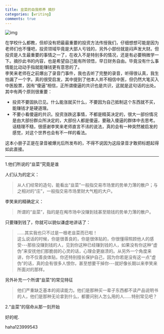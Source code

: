 ```yaml
---
title: 韭菜的自我修养 摘抄
categories: [writing]
comments: true
---
```

![img](https://gimg2.baidu.com/image_search/src=http%3A%2F%2F5b0988e595225.cdn.sohucs.com%2Fimages%2F20180917%2F20545960703842dbb24fb12b9d65f2dc.jpg&refer=http%3A%2F%2F5b0988e595225.cdn.sohucs.com&app=2002&size=f9999,10000&q=a80&n=0&g=0n&fmt=jpeg?sec=1647227819&t=55e339f89b10ca28fd2197407530b024)

在学校什么都教，但却没有把最最重要的投资方法传授我们，仔细想想可能是因为老师们也不懂吧，投资领域毕竟是大部人亏钱的，另外小部份就是闷声发大财。但投资是人生最重要的事情之一了，在收入不是特别多的情况，还是有必要稍微学一下。摘抄此书的内容，也是希望自己能有所领悟，早日财务自由。毕竟没有什么事情能比动动手指就能赚钱更有意思的了。  
李笑来老师在之前爆出了录音门事件，我也去听了完整的录音，听得很认真，我生怕漏了一个字。真的很受启发，其中提到了他本人并不相信中医，但仍然大笔买入中医股票，因有“傻逼”相信，正所谓傻逼的共识也是共识，这就是这句话的出处。其中有两个原则很重要：  
- 投资不要固执已见。什么能涨就买什么，不要因为自己抵制这个东西就不买，能赚钱才是硬道理。  
- 不要小看傻逼的共识。投资涨跌这事情，不都是精英决定的，很大一部份情况是由大部份群众所决定的，大部份人都是傻逼，要融入傻逼的群体中去思考。  
话糙理不糙，很感谢李笑来老师直言不讳的说法，真的会有一种突然被启发的感觉，对这个世界也会有不一样的看法。  

这本小册子正是在录音被爆光后所发布的，不得不说因为这段录音才敢把标题起得如此直接。

***

1.他们所说的“韭菜”究竟是谁

人们认为的定义：

> 从人们经常的造句，能看出“韭菜”一般指交易市场里的势单力薄的散户；与之相对的“庄”，一般指交易市场里财大气粗的大户。

李笑来的精确定义：

> 所谓的“韭菜”，指的是在阄市场中没赚到钱甚至赔钱的势单力薄的散户。

只要赚到钱了，你就可以貌似谦虚地讲话了：

> ......其实我也只不过是一根老韭菜而已啦！  
这么说话的时候，你是很善良的，你是很体贴的，你很懂得照顾他人的感受---那些没赚到钱的人，见到你这种已经赚到钱的人，如果没有你这种“虚伪”来安抚他们那脆弱的心灵的话，心理会更崩溃的。从另外一个角度来讲，你不仅善良体贴，你还特别擅长保护自己，因为你若是没有这一点“虚伪”的话，真的会有很多人恨你，甚至想要干掉你---就好像长期以来李笑来所面对的那样。

另外补充一个所谓“韭菜”的常见特征

> 他们严重缺乏基本的阅读能力。他们是那种买一辈子东西都不读产品说明书的人，他们是那种无论拿到什么，都要问别人怎么用的人......特别常见吧？


2.“韭菜”的宿命从那一刻开始

好的呢.

haha123999543